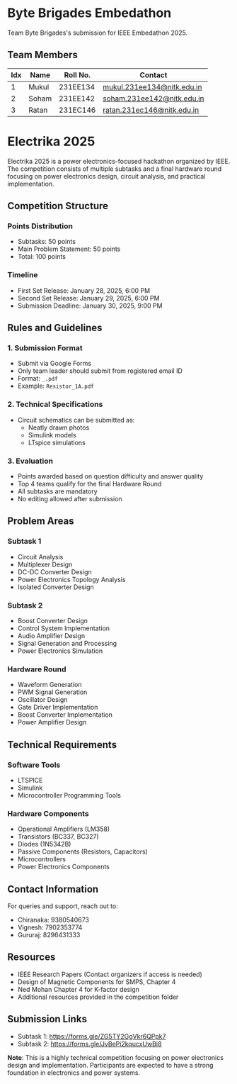 # Byte Brigades Embedathon

Team Byte Brigades's submission for IEEE Embedathon 2025.

## Team Members

| Idx | Name | Roll No. | Contact |
|-----|------|----------|----------|
| 1 | Mukul | 231EE134 | mukul.231ee134@nitk.edu.in |
| 2 | Soham | 231EE142 | soham.231ee142@nitk.edu.in |
| 3 | Ratan | 231EC146 | ratan.231ec146@nitk.edu.in |

# Electrika 2025

Electrika 2025 is a power electronics-focused hackathon organized by IEEE. The competition consists of multiple subtasks and a final hardware round focusing on power electronics design, circuit analysis, and practical implementation.

## Competition Structure

### Points Distribution
* Subtasks: 50 points
* Main Problem Statement: 50 points
* Total: 100 points

### Timeline
* First Set Release: January 28, 2025, 6:00 PM
* Second Set Release: January 29, 2025, 6:00 PM
* Submission Deadline: January 30, 2025, 9:00 PM

## Rules and Guidelines

### 1. Submission Format
* Submit via Google Forms
* Only team leader should submit from registered email ID
* Format: `_.pdf`
* Example: `Resistor_1A.pdf`

### 2. Technical Specifications
* Circuit schematics can be submitted as:
  * Neatly drawn photos
  * Simulink models
  * LTspice simulations

### 3. Evaluation
* Points awarded based on question difficulty and answer quality
* Top 4 teams qualify for the final Hardware Round
* All subtasks are mandatory
* No editing allowed after submission

## Problem Areas

### Subtask 1
* Circuit Analysis
* Multiplexer Design
* DC-DC Converter Design
* Power Electronics Topology Analysis
* Isolated Converter Design

### Subtask 2
* Boost Converter Design
* Control System Implementation
* Audio Amplifier Design
* Signal Generation and Processing
* Power Electronics Simulation

### Hardware Round
* Waveform Generation
* PWM Signal Generation
* Oscillator Design
* Gate Driver Implementation
* Boost Converter Implementation
* Power Amplifier Design

## Technical Requirements

### Software Tools
* LTSPICE
* Simulink
* Microcontroller Programming Tools

### Hardware Components
* Operational Amplifiers (LM358)
* Transistors (BC337, BC327)
* Diodes (1N5342B)
* Passive Components (Resistors, Capacitors)
* Microcontrollers
* Power Electronics Components

## Contact Information

For queries and support, reach out to:
* Chiranaka: 9380540673
* Vignesh: 7902353774
* Gururaj: 8296431333

## Resources
* IEEE Research Papers (Contact organizers if access is needed)
* Design of Magnetic Components for SMPS, Chapter 4
* Ned Mohan Chapter 4 for K-factor design
* Additional resources provided in the competition folder

## Submission Links
* Subtask 1: https://forms.gle/ZG5TY2GgVkr6QPpk7
* Subtask 2: https://forms.gle/JvBePi2kqucxUwBi8

**Note**: This is a highly technical competition focusing on power electronics design and implementation. Participants are expected to have a strong foundation in electronics and power systems.
